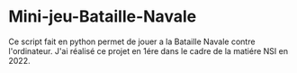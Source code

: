 # Mini-jeu-Bataille-Navale
Ce script fait en python permet de jouer a la Bataille Navale contre l'ordinateur. J'ai réalisé ce projet en 1ére dans le cadre de la matiére NSI en 2022.
